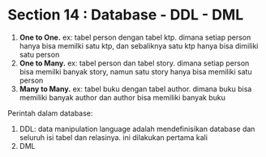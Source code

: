 # Section 14 : Database - DDL - DML

1. **One to One.** 
   ex: tabel person dengan tabel ktp. dimana setiap person hanya bisa memilki satu ktp, dan sebaliknya satu ktp hanya bisa dimiliki satu person
2. **One to Many.** 
   ex: tabel person dan tabel story. dimana setiap person bisa memilki banyak story, namun satu story hanya bisa memiliki satu person
3. **Many to Many.**
   ex: tabel buku dengan tabel author. dimana buku bisa memiliki banyak author dan author bisa memiliki banyak buku

Perintah dalam database:
1. DDL: data manipulation language adalah mendefinisikan database dan seluruh isi tabel dan relasinya. ini dilakukan pertama kali
2. DML

